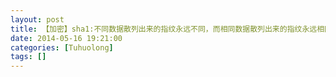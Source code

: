 ```yaml
---
layout: post
title: 【加密】sha1:不同数据散列出来的指纹永远不同，而相同数据散列出来的指纹永远相同(理论上)。而且永远无法从散列后的数据恢复原始数据。
date: 2014-05-16 19:21:00
categories: [Tuhuolong]
tags: []
---
```

     